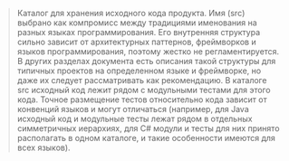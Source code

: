 >Каталог для хранения исходного кода продукта. Имя (src) выбрано как компромисс между традициями именования на разных языках программирования. Его внутренняя структура сильно зависит от архитектурных паттернов, фреймворков и языков программирования, поэтому жестко не регламентируется. В других разделах документа есть описания такой структуры для типичных проектов на определенном языке и фреймворке, но даже их следует рассматривать как рекомендацию. 
>В каталоге src исходный код лежит рядом с модульными тестами для этого кода. Точное размещение тестов относительно кода зависит от конвенций языков и могут отличаться (например, для Java исходный код и модульные тесты лежат рядом в отдельных симметричных иерархиях, для C# модули и тесты для них принято располагать в одном каталоге, и такие особенности имеются для всех языков).